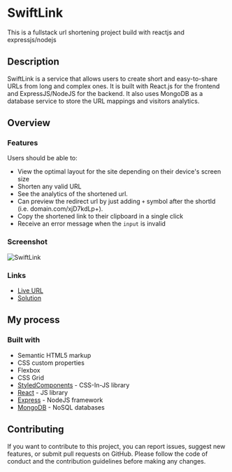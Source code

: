 
# SwiftLink

This is a fullstack url shortening project build with reactjs and expressjs/nodejs

## Description
SwiftLink is a service that allows users to create short and easy-to-share URLs from long and complex ones. It is built with React.js for the frontend and ExpressJS/NodeJS for the backend. It also uses MongoDB as a database service to store the URL mappings and visitors analytics.

## Overview

### Features 
Users should be able to:

- View the optimal layout for the site depending on their device's screen size
- Shorten any valid URL
- See the analytics of the shortened url.
- Can preview the redirect url by just adding `+` symbol after the shortId (i.e. domain.com/xjD7kdLp+).
- Copy the shortened link to their clipboard in a single click
- Receive an error message when the `input` is invalid

### Screenshot

![SwiftLink]()

### Links
* [Live URL]()
* [Solution](https://github.com/TangoBee/SwiftLink)

## My process

### Built with

- Semantic HTML5 markup
- CSS custom properties
- Flexbox
- CSS Grid
- [StyledComponents](https://styled-components.com/) - CSS-In-JS library
- [React](https://reactjs.org/) - JS library
- [Express](https://expressjs.com/) - NodeJS framework
- [MongoDB](https://www.mongodb.com/) - NoSQL databases

## Contributing
If you want to contribute to this project, you can report issues, suggest new features, or submit pull requests on GitHub. Please follow the code of conduct and the contribution guidelines before making any changes.